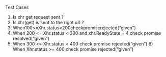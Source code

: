 Test Cases

1) Is xhr get request sent ?
2) Is xhr(get) is sent to the right url ?
3) When100<=Xhr.status<200checkpromiserejected(“given”)
4) When 200 <= Xhr.status < 300 and xhr.ReadyState = 4 check promise resolved(“given”)
5) When 300 <= Xhr.status < 400 check promise rejected(“given”) 6) When Xhr.status >= 400 check promise rejected(“given”)